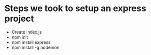 # Steps we took to setup an express project

- Create index.js
- npm init
- npm install express
- npm install -g nodemon
